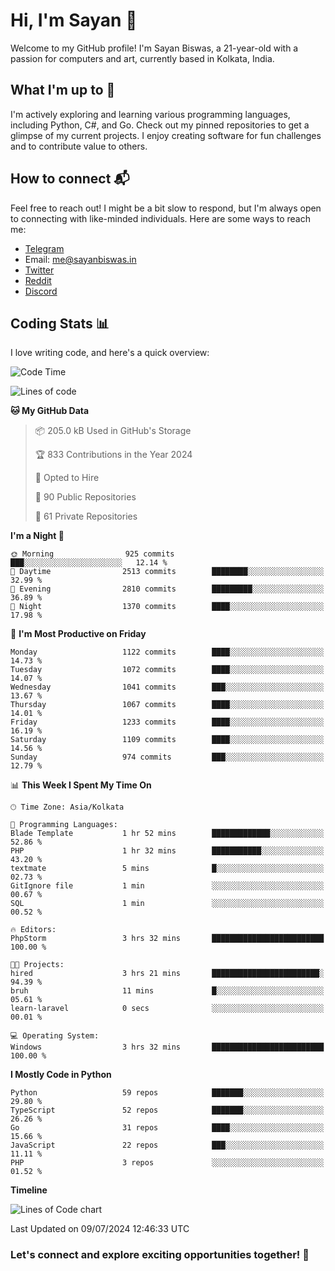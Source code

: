 # Hi, I'm Sayan 👋

Welcome to my GitHub profile! I'm Sayan Biswas, a 21-year-old with a passion for computers and art, currently based in Kolkata, India.

## What I'm up to 🚀

I'm actively exploring and learning various programming languages, including Python, C#, and Go. Check out my pinned repositories to get a glimpse of my current projects. I enjoy creating software for fun challenges and to contribute value to others.

## How to connect 📬

Feel free to reach out! I might be a bit slow to respond, but I'm always open to connecting with like-minded individuals. Here are some ways to reach me:

- [Telegram](https://t.me/dank_as_fuck)
- Email: [me@sayanbiswas.in](mailto:me@sayanbiswas.in)
- [Twitter](https://twitter.com/TheDankDel)
- [Reddit](https://www.reddit.com/user/dank_as_fuck_/)
- [Discord](https://discordapp.com/users/506536929152466945)

## Coding Stats 📊

I love writing code, and here's a quick overview:

<!--START_SECTION:waka-->
![Code Time](http://img.shields.io/badge/Code%20Time-1%2C651%20hrs%2050%20mins-blue)

![Lines of code](https://img.shields.io/badge/From%20Hello%20World%20I%27ve%20Written-5.8%20million%20lines%20of%20code-blue)

**🐱 My GitHub Data** 

> 📦 205.0 kB Used in GitHub's Storage 
 > 
> 🏆 833 Contributions in the Year 2024
 > 
> 💼 Opted to Hire
 > 
> 📜 90 Public Repositories 
 > 
> 🔑 61 Private Repositories 
 > 
**I'm a Night 🦉** 

```text
🌞 Morning                925 commits         ███░░░░░░░░░░░░░░░░░░░░░░   12.14 % 
🌆 Daytime                2513 commits        ████████░░░░░░░░░░░░░░░░░   32.99 % 
🌃 Evening                2810 commits        █████████░░░░░░░░░░░░░░░░   36.89 % 
🌙 Night                  1370 commits        ████░░░░░░░░░░░░░░░░░░░░░   17.98 % 
```
📅 **I'm Most Productive on Friday** 

```text
Monday                   1122 commits        ████░░░░░░░░░░░░░░░░░░░░░   14.73 % 
Tuesday                  1072 commits        ████░░░░░░░░░░░░░░░░░░░░░   14.07 % 
Wednesday                1041 commits        ███░░░░░░░░░░░░░░░░░░░░░░   13.67 % 
Thursday                 1067 commits        ████░░░░░░░░░░░░░░░░░░░░░   14.01 % 
Friday                   1233 commits        ████░░░░░░░░░░░░░░░░░░░░░   16.19 % 
Saturday                 1109 commits        ████░░░░░░░░░░░░░░░░░░░░░   14.56 % 
Sunday                   974 commits         ███░░░░░░░░░░░░░░░░░░░░░░   12.79 % 
```


📊 **This Week I Spent My Time On** 

```text
🕑︎ Time Zone: Asia/Kolkata

💬 Programming Languages: 
Blade Template           1 hr 52 mins        █████████████░░░░░░░░░░░░   52.86 % 
PHP                      1 hr 32 mins        ███████████░░░░░░░░░░░░░░   43.20 % 
textmate                 5 mins              █░░░░░░░░░░░░░░░░░░░░░░░░   02.73 % 
GitIgnore file           1 min               ░░░░░░░░░░░░░░░░░░░░░░░░░   00.67 % 
SQL                      1 min               ░░░░░░░░░░░░░░░░░░░░░░░░░   00.52 % 

🔥 Editors: 
PhpStorm                 3 hrs 32 mins       █████████████████████████   100.00 % 

🐱‍💻 Projects: 
hired                    3 hrs 21 mins       ████████████████████████░   94.39 % 
bruh                     11 mins             █░░░░░░░░░░░░░░░░░░░░░░░░   05.61 % 
learn-laravel            0 secs              ░░░░░░░░░░░░░░░░░░░░░░░░░   00.01 % 

💻 Operating System: 
Windows                  3 hrs 32 mins       █████████████████████████   100.00 % 
```

**I Mostly Code in Python** 

```text
Python                   59 repos            ███████░░░░░░░░░░░░░░░░░░   29.80 % 
TypeScript               52 repos            ███████░░░░░░░░░░░░░░░░░░   26.26 % 
Go                       31 repos            ████░░░░░░░░░░░░░░░░░░░░░   15.66 % 
JavaScript               22 repos            ███░░░░░░░░░░░░░░░░░░░░░░   11.11 % 
PHP                      3 repos             ░░░░░░░░░░░░░░░░░░░░░░░░░   01.52 % 
```



**Timeline**

![Lines of Code chart](https://raw.githubusercontent.com/Dank-del/Dank-del/main/assets/bar_graph.png)


 Last Updated on 09/07/2024 12:46:33 UTC
<!--END_SECTION:waka-->

### Let's connect and explore exciting opportunities together! 🚀
